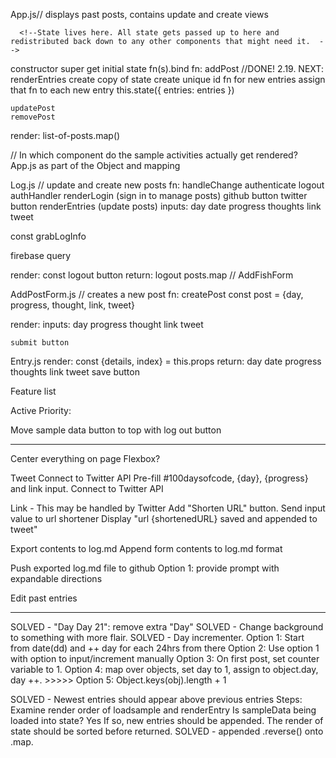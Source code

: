 App.js// displays past posts, contains update and create views

      <!--State lives here. All state gets passed up to here and redistributed back down to any other components that might need it.  -->

  constructor
    super
      get initial state
      fn(s).bind
      <!--2.21: implement functions in app one by one  -->
  fn:
    addPost //DONE! 2.19. NEXT: renderEntries
      <!--update our state  -->
      create copy of state
      <!--add in new entries  -->
      create unique id fn for new entries
      assign that fn to each new entry
      <!-- set state -->
      this.state({ entries: entries })
      <!-- bind this fn to the context of App.js -->
      <!-- pass this fn as props to AddEntryForm.js via Log.js-->

    updatePost
    removePost
  render:
    list-of-posts.map()
    <Log />

  // In which component do the sample activities actually get rendered? App.js as part of the Object and mapping

Log.js // update and create new posts
  fn:
    handleChange
    authenticate
    logout
    authHandler
    renderLogin (sign in to manage posts)
      github button
      twitter button
    renderEntries (update posts)
      inputs:
        day
        date
        progress
        thoughts
        link
        tweet

  const grabLogInfo

  firebase query

  render:
      const logout button
    return:
      logout
      posts.map
      <AddPostForm /> // AddFishForm

AddPostForm.js // creates a new post
  fn:
    createPost
      const post = {day, progress, thought, link, tweet}

  render:
    inputs:
        day
        progress
        thought
        link
        tweet

    submit button

Entry.js
  render:
    const {details, index} = this.props
    return:
      day
      date
      progress
      thoughts
      link
      tweet
      save button



Feature list

Active Priority:

  Move sample data button to top with log out button

**********************************************************************

  Center everything on page
    Flexbox?


  Tweet
    Connect to Twitter API
    Pre-fill #100daysofcode, {day}, {progress} and link input.
    Connect to Twitter API

  Link - This may be handled by Twitter
    Add "Shorten URL" button.
    Send input value to url shortener
    Display "url {shortenedURL} saved and appended to tweet"

  Export contents to log.md
    Append form contents to log.md format

  Push exported log.md file to github
      Option 1: provide prompt with expandable directions

  Edit past entries

************************************************************************

  SOLVED - "Day Day 21": remove extra "Day"
  SOLVED - Change background to something with more flair.
  SOLVED - Day incrementer.
    Option 1: Start from date(dd) and ++ day for each 24hrs from there
    Option 2: Use option 1 with option to input/increment manually
    Option 3: On first post, set counter variable to 1.
    Option 4: map over objects, set day to 1, assign to object.day, day ++.
    >>>>> Option 5: Object.keys(obj).length + 1

  SOLVED - Newest entries should appear above previous entries
    Steps: Examine render order of loadsample and renderEntry
        Is sampleData being loaded into state?
          Yes
          If so, new entries should be appended. The render of state should be sorted before returned.
            SOLVED - appended .reverse() onto .map.

